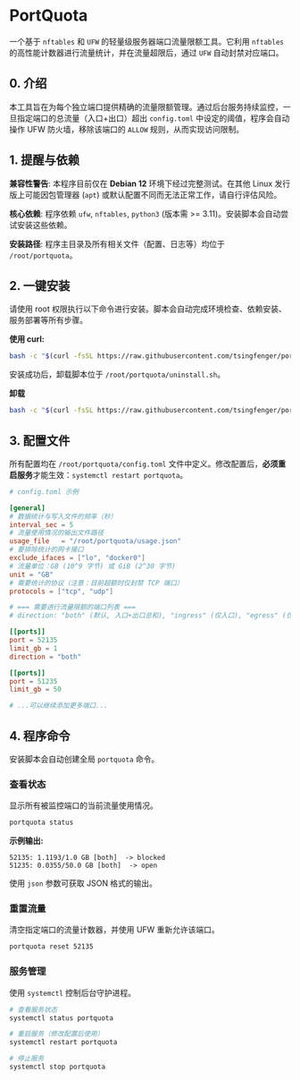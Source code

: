 # PortQuota

一个基于 `nftables` 和 `UFW` 的轻量级服务器端口流量限额工具。它利用 `nftables` 的高性能计数器进行流量统计，并在流量超限后，通过 `UFW` 自动封禁对应端口。



## 0. 介绍

本工具旨在为每个独立端口提供精确的流量限额管理。通过后台服务持续监控，一旦指定端口的总流量（入口+出口）超出 `config.toml` 中设定的阈值，程序会自动操作 UFW 防火墙，移除该端口的 `ALLOW` 规则，从而实现访问限制。



## 1. 提醒与依赖

 **兼容性警告**: 本程序目前仅在 **Debian 12** 环境下经过完整测试。在其他 Linux 发行版上可能因包管理器 (`apt`) 或默认配置不同而无法正常工作，请自行评估风险。

 **核心依赖**: 程序依赖 `ufw`, `nftables`, `python3` (版本需 >= 3.11)。安装脚本会自动尝试安装这些依赖。

 **安装路径**: 程序主目录及所有相关文件（配置、日志等）均位于 `/root/portquota`。



## 2. 一键安装

请使用 root 权限执行以下命令进行安装。脚本会自动完成环境检查、依赖安装、服务部署等所有步骤。

**使用 curl:**
```bash
bash -c "$(curl -fsSL https://raw.githubusercontent.com/tsingfenger/portquota/refs/heads/main/install.sh)"
```

安装成功后，卸载脚本位于 `/root/portquota/uninstall.sh`。

**卸载**
```bash
bash -c "$(curl -fsSL https://raw.githubusercontent.com/tsingfenger/portquota/refs/heads/main/uninstall.sh)"
```

## 3. 配置文件

所有配置均在 `/root/portquota/config.toml` 文件中定义。修改配置后，**必须重启服务**才能生效：`systemctl restart portquota`。

```toml
# config.toml 示例

[general]
# 数据统计与写入文件的频率（秒）
interval_sec = 5
# 流量使用情况的输出文件路径
usage_file   = "/root/portquota/usage.json"
# 要排除统计的网卡接口
exclude_ifaces = ["lo", "docker0"]
# 流量单位：GB (10^9 字节) 或 GiB (2^30 字节)
unit = "GB"
# 需要统计的协议（注意：目前超额时仅封禁 TCP 端口）
protocols = ["tcp", "udp"]

# === 需要进行流量限额的端口列表 ===
# direction: "both" (默认, 入口+出口总和), "ingress" (仅入口), "egress" (仅出口)

[[ports]]
port = 52135
limit_gb = 1
direction = "both"

[[ports]]
port = 51235
limit_gb = 50

# ...可以继续添加更多端口...
```


## 4. 程序命令

安装脚本会自动创建全局 `portquota` 命令。

### 查看状态

显示所有被监控端口的当前流量使用情况。

```bash
portquota status
```

**示例输出:**
```
52135: 1.1193/1.0 GB [both]  -> blocked
51235: 0.0355/50.0 GB [both]  -> open
```

使用 `json` 参数可获取 JSON 格式的输出。

### 重置流量

清空指定端口的流量计数器，并使用 UFW 重新允许该端口。

```bash
portquota reset 52135
```

### 服务管理

使用 `systemctl` 控制后台守护进程。

```bash
# 查看服务状态
systemctl status portquota

# 重启服务（修改配置后使用）
systemctl restart portquota

# 停止服务
systemctl stop portquota
```
